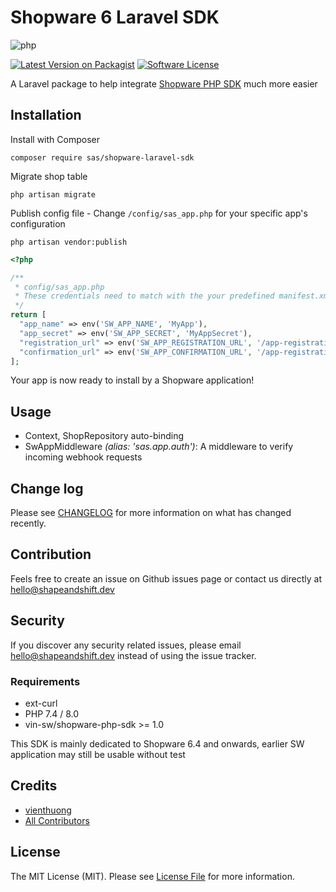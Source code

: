 # Shopware 6 Laravel SDK

![php](https://img.shields.io/badge/PHP-777BB4?style=for-the-badge&logo=php&logoColor=white)

[![Latest Version on Packagist][ico-version]][link-packagist]
[![Software License][ico-license]](LICENSE.md)

A Laravel package to help integrate [Shopware PHP SDK](link-shopware-php-sdk) much more easier 

## Installation

Install with Composer

```shell
composer require sas/shopware-laravel-sdk
```

Migrate shop table

```shell
php artisan migrate
```

Publish config file - Change `/config/sas_app.php` for your specific app's configuration

```shell
php artisan vendor:publish
```

```php
<?php 

/** 
 * config/sas_app.php
 * These credentials need to match with the your predefined manifest.xml 
 */
return [
  "app_name" => env('SW_APP_NAME', 'MyApp'),
  "app_secret" => env('SW_APP_SECRET', 'MyAppSecret'),
  "registration_url" => env('SW_APP_REGISTRATION_URL', '/app-registration'),
  "confirmation_url" => env('SW_APP_CONFIRMATION_URL', '/app-registration-confirmation'),
];
```

Your app is now ready to install by a Shopware application!

## Usage
- Context, ShopRepository auto-binding
- SwAppMiddleware _(alias: 'sas.app.auth')_: A middleware to verify incoming webhook requests

## Change log
Please see [CHANGELOG](CHANGELOG.md) for more information on what has changed recently.

## Contribution
Feels free to create an issue on Github issues page or contact us directly at hello@shapeandshift.dev

## Security
If you discover any security related issues, please email hello@shapeandshift.dev instead of using the issue tracker.

### Requirements
- ext-curl
- PHP 7.4 / 8.0
- vin-sw/shopware-php-sdk >= 1.0

This SDK is mainly dedicated to Shopware 6.4 and onwards, earlier SW application may still be usable without test

## Credits

- [vienthuong][link-author]
- [All Contributors][link-contributors]

## License

The MIT License (MIT). Please see [License File](LICENSE.md) for more information.

[ico-version]: https://img.shields.io/packagist/v/vin-sw/shopware-sdk.svg?style=flat-square
[ico-license]: https://img.shields.io/badge/license-MIT-brightgreen.svg?style=flat-square
[link-packagist]: https://packagist.org/packages/vin-sw/shopware-sdk
[link-downloads]: https://packagist.org/packages/vin-sw/shopware-sdk
[link-author]: https://github.com/vienthuong
[link-contributors]: ../../contributors
[link-shopware-php-sdk]: https://github.com/vienthuong/shopware-php-sdk
